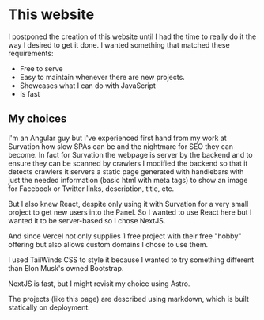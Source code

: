 # This website

I postponed the creation of this website until I had the time to really do it the way I desired to get it done. 
I wanted something that matched these requirements:

* Free to serve
* Easy to maintain whenever there are new projects. 
* Showcases what I can do with JavaScript
* Is fast

## My choices

I'm an Angular guy but I've experienced first hand from my work at Survation how slow SPAs can be and the nightmare for SEO they can become. In fact for Survation the webpage is server by the backend and to ensure they can be scanned by crawlers I modified the backend so that it detects crawlers it servers a static page generated with handlebars with just the needed information (basic html with meta tags) to show an image for Facebook or Twitter links, description, title, etc. 

But I also knew React, despite only using it with Survation for a very small project to get new users into the Panel. So I wanted to use React here but I wanted it to be server-based so I chose NextJS. 

And since Vercel not only supplies 1 free project with their free "hobby" offering but also allows custom domains I chose to use them. 

I used TailWinds CSS to style it because I wanted to try something different than Elon Musk's owned Bootstrap. 

NextJS is fast, but I might revisit my choice using Astro. 

The projects (like this page) are described using markdown, which is built statically on deployment. 
